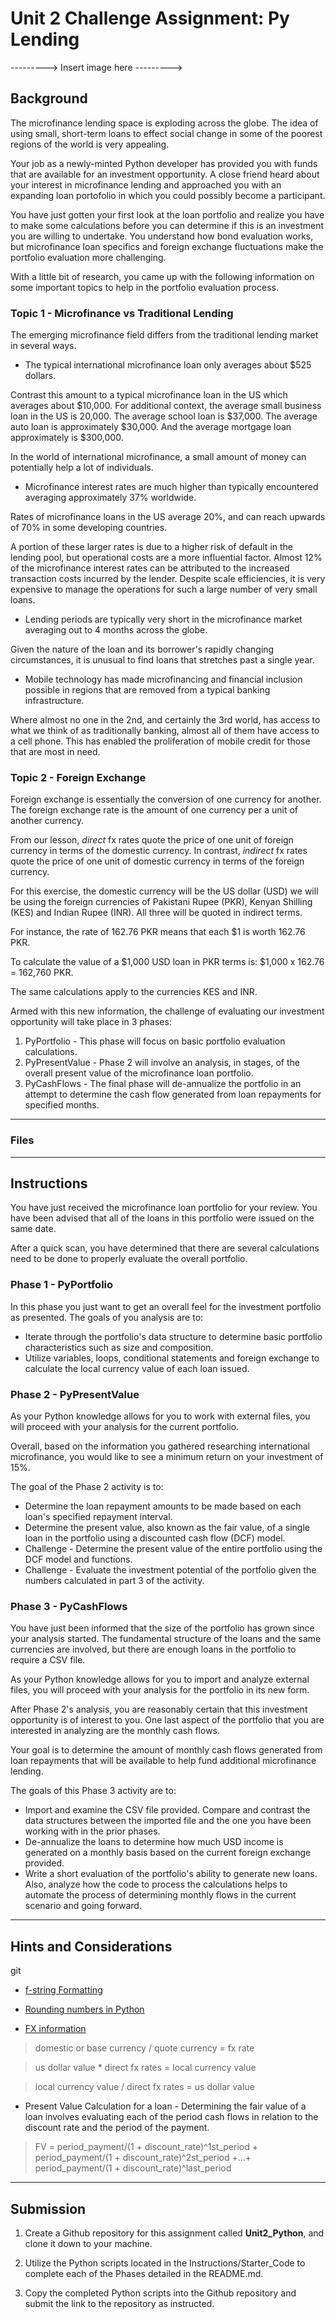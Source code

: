 # Unit 2 Challenge Assignment: Py Lending

--------->
Insert image here
--------->

## Background

The microfinance lending space is exploding across the globe. The idea of using small, short-term loans to effect social change in some of the poorest regions of the world is very appealing.

Your job as a newly-minted Python developer has provided you with funds that are available for an investment opportunity. A close friend heard about your interest in microfinance lending and approached you with an expanding loan portofolio in which you could possibly become a participant.

You have just gotten your first look at the loan portfolio and realize you have to make some calculations before you can determine if this is an investment you are willing to undertake. You understand how bond evaluation works, but microfinance loan specifics and foreign exchange fluctuations make the portfolio evaluation more challenging.

With a little bit of research, you came up with the following information on some important topics to help in the portfolio evaluation process.


### Topic 1 - Microfinance vs Traditional Lending

The emerging microfinance field differs from the traditional lending market in several ways.

 - The typical international microfinance loan only averages about $525 dollars.

Contrast this amount to a typical microfinance loan in the US which averages about $10,000. For additional context, the average small business loan in the US is 20,000. The average school loan is $37,000. The average auto loan is approximately $30,000. And the average mortgage loan approximately is $300,000.

In the world of international microfinance, a small amount of money can potentially help a lot of individuals.

 - Microfinance interest rates are much higher than typically encountered averaging approximately 37% worldwide.

Rates of microfinance loans in the US average 20%, and can reach upwards of 70% in some developing countries.

A portion of these larger rates is due to a higher risk of default in the lending pool, but operational costs are a more influential factor. Almost 12% of the microfinance interest rates can be attributed to the increased transaction costs incurred by the lender. Despite scale efficiencies, it is very expensive to manage the operations for such a large number of very small loans.

- Lending periods are typically very short in the microfinance market averaging out to 4 months across the globe.

Given the nature of the loan and its borrower's rapidly changing circumstances, it is unusual to find loans that stretches past a single year.

- Mobile technology has made microfinancing and financial inclusion possible in regions that are removed from a typical banking infrastructure.

Where almost no one in the 2nd, and certainly the 3rd world, has access to what we think of as traditionally banking, almost all of them have access to a cell phone. This has enabled the proliferation of mobile credit for those that are most in need.

### Topic 2 - Foreign Exchange

Foreign exchange is essentially the conversion of one currency for another. The foreign exchange rate is the amount of one currency per a unit of another currency.

From our lesson, _direct_ fx rates quote the price of one unit of foreign currency in terms of the domestic currency. In contrast, _indirect_ fx rates quote the price of one unit of domestic currency in terms of the foreign currency.

For this exercise, the domestic currency will be the US dollar (USD) we will be using the foreign currencies of Pakistani Rupee (PKR), Kenyan Shilling (KES) and Indian Rupee (INR). All three will be quoted in indirect terms.

For instance, the rate of 162.76 PKR means that each $1 is worth 162.76 PKR.

To calculate the value of a $1,000 USD loan in PKR terms is:  $1,000 x 162.76 = 162,760 PKR.

The same calculations apply to the currencies KES and INR.


Armed with this new information, the challenge of evaluating our investment opportunity will take place in 3 phases:

1. PyPortfolio - This phase will focus on basic portfolio evaluation calculations.
2. PyPresentValue - Phase 2 will involve an analysis, in stages, of the overall present value of the microfinance loan portfolio.
3. PyCashFlows - The final phase will de-annualize the portfolio in an attempt to determine the cash flow generated from loan repayments for specified months.

---

### Files

---


## Instructions

You have just received the microfinance loan portfolio for your review.  You have been advised that all of the loans in this portfolio were issued on the same date.

After a quick scan, you have determined that there are several calculations need to be done to properly evaluate the overall portfolio.

### Phase 1 - PyPortfolio

In this phase you just want to get an overall feel for the investment portfolio as presented. The goals of you analysis are to:

 * Iterate through the portfolio's data structure to determine basic portfolio characteristics such as size and composition.
 * Utilize variables, loops, conditional statements and foreign exchange to calculate the local currency value of each loan issued.



### Phase 2 - PyPresentValue


As your Python knowledge allows for you to work with external files, you will proceed with your analysis for the current portfolio.

Overall, based on the information you gathered researching international microfinance, you would like to see a minimum return on your investment of 15%.

The goal of the Phase 2 activity is to:

 * Determine the loan repayment amounts to be made based on each loan's specified repayment interval.
 * Determine the present value, also known as the fair value, of a single loan in the portfolio using a discounted cash flow (DCF) model.
 * Challenge - Determine the present value of the entire portfolio using the DCF model and functions.
 * Challenge - Evaluate the investment potential of the portfolio given the numbers calculated in part 3 of the activity.


### Phase 3 - PyCashFlows

You have just been informed that the size of the portfolio has grown since your analysis started. The fundamental structure of the loans and the same currencies are involved, but there are enough loans in the portfolio to require a CSV file.

As your Python knowledge allows for you to import and analyze external files, you will proceed with your analysis for the portfolio in its new form.

After Phase 2's analysis, you are reasonably certain that this investment opportunity is of interest to you. One last aspect of the portfolio that you are interested in analyzing are the monthly cash flows.

Your goal is to determine the amount of monthly cash flows generated from loan repayments that will be available to help fund additional microfinance lending.

The goals of this Phase 3 activity are to:

* Import and examine the CSV file provided. Compare and contrast the data structures between the imported file and the one you have been working with in the prior phases.
* De-annualize the loans to determine how much USD income is generated on a monthly basis based on the current foreign exchange provided.
* Write a short evaluation of the portfolio's ability to generate new loans. Also, analyze how the code to process the calculations helps to automate the process of determining monthly flows in the current scenario and going forward.

---

## Hints and Considerations
git
* [f-string Formatting](https://realpython.com/python-f-strings/)

* [Rounding numbers in Python](https://realpython.com/python-rounding/)

* [FX information](https://admiralmarkets.com/education/articles/forex-basics/forex-direct-quote-vs-forex-indirect-quote)

> domestic or base currency / quote currency = fx rate

> us dollar value * direct fx rates = local currency value

> local currency value / direct fx rates = us dollar value

* Present Value Calculation for a loan - Determining the fair value of a loan involves evaluating each of the period cash flows in relation to the discount rate and the period of the payment.

> FV = period_payment/(1 + discount_rate)^1st_period + period_payment/(1 + discount_rate)^2st_period +...+ period_payment/(1 + discount_rate)^last_period

---

## Submission

1. Create a Github repository for this assignment called **Unit2_Python**, and clone it down to your machine.

2. Utilize the Python scripts located in the Instructions/Starter_Code to complete each of the Phases detailed in the README.md.


3. Copy the completed Python scripts into the Github repository and submit the link to the repository as instructed.
